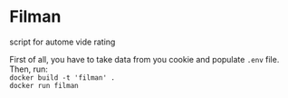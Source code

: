 # Filman
script for autome vide rating

First of all, you have to take data from you cookie and populate `.env` file.
Then, run: <br />
`docker build -t 'filman' .` <br />
`docker run filman`
